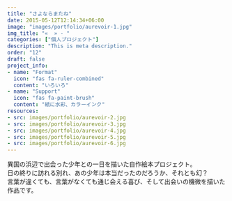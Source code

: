 ```yaml
---
title: "さよならまたね"
date: 2015-05-12T12:14:34+06:00
image: "images/portfolio/aurevoir-1.jpg"
img_title: "«  » - "
categories: ["個人プロジェクト"]
description: "This is meta description."
order: "12"
draft: false
project_info:
- name: "Format"
  icon: "fas fa-ruler-combined"
  content: "いろいろ"
- name: "Support"
  icon: "fas fa-paint-brush"
  content: "紙に水彩、カラーインク"
resources:
- src: images/portfolio/aurevoir-2.jpg
- src: images/portfolio/aurevoir-3.jpg
- src: images/portfolio/aurevoir-4.jpg
- src: images/portfolio/aurevoir-5.jpg
- src: images/portfolio/aurevoir-6.jpg
---
```

異国の浜辺で出会った少年との一日を描いた自作絵本プロジェクト。  
日の終りに訪れる別れ、あの少年は本当だったのだろうか、それとも幻？    
言葉が違くても、言葉がなくても通じ会える喜び、そして出会いの機微を描いた作品です。
